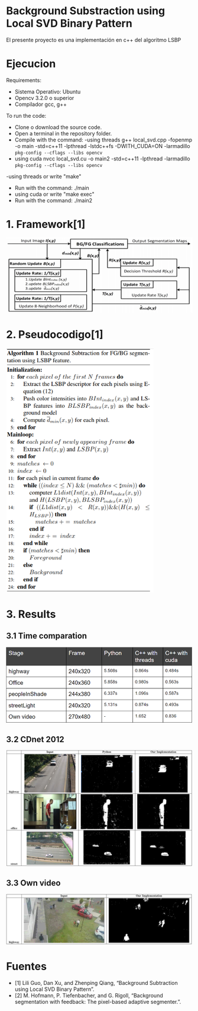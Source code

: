 # Background Substraction using Local SVD Binary Pattern
El presente proyecto es una implementación en c++ del algoritmo LSBP

# Ejecucion
Requirements:
- Sistema Operativo: Ubuntu
- Opencv 3.2.0 o superior
- Compilador gcc, g++

To run the code:
- Clone o download the source code.
- Open a terminal in the repository folder.
- Compile with the command:
-using threads
g++ local_svd.cpp -fopenmp -o main -std=c++11 -lpthread -lstdc++fs  -DWITH_CUDA=ON -larmadillo `pkg-config --cflags --libs opencv`
- using cuda
nvcc local_svd.cu -o main2 -std=c++11 -lpthread  -larmadillo `pkg-config --cflags --libs opencv`

-using threads
or write "make"
- Run with the command:
./main
- using cuda
or write "make exec"
- Run with the command:
./main2

# 1. Framework[1]
![Alt text](https://github.com/Dijaq/BackgroundSubstraction/blob/master/datos/Framework.PNG?raw=true "Title")

# 2. Pseudocodigo[1]
![Alt text](https://github.com/Dijaq/BackgroundSubstraction/blob/master/datos/Pseucodigo.PNG?raw=true "Title")

# 3. Results
## 3.1 Time comparation
![Alt text](https://github.com/Dijaq/BackgroundSubstraction/blob/master/datos/Table.PNG?raw=true "Title")

## 3.2 CDnet 2012
![Alt text](https://github.com/Dijaq/BackgroundSubstraction/blob/master/datos/CDnet2012.PNG?raw=true "Title")

## 3.3 Own video
![Alt text](https://github.com/Dijaq/BackgroundSubstraction/blob/master/datos/OwnVideo.PNG?raw=true "Title")




# Fuentes
- [1] Lili Guo, Dan Xu, and Zhenping Qiang, “Background Subtraction using Local SVD Binary Pattern”.
- [2] M. Hofmann, P. Tiefenbacher, and G. Rigoll, “Background segmentation with feedback: The pixel-based adaptive segmenter.”.
